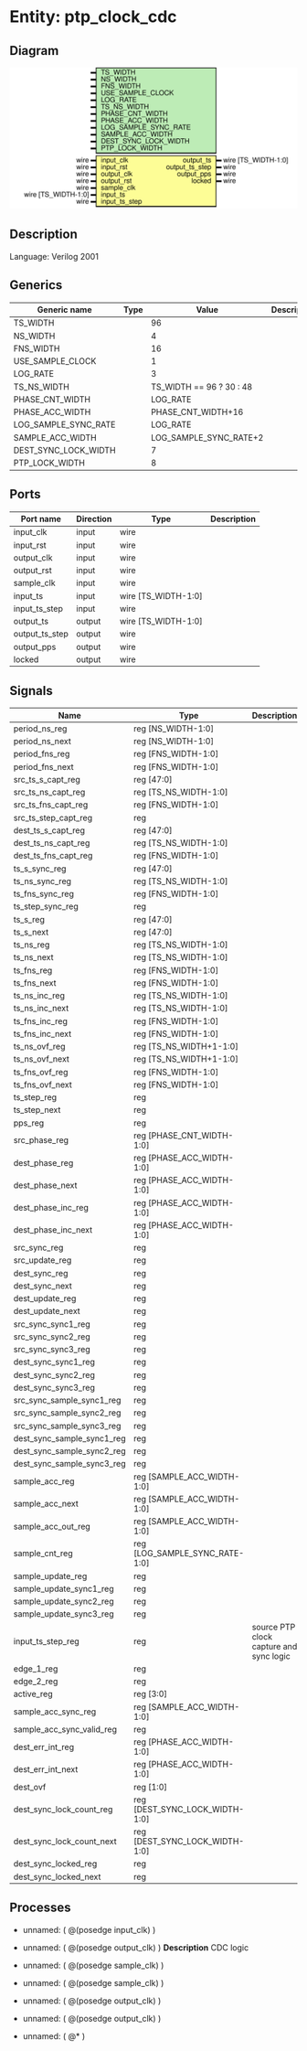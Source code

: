 # Entity: ptp_clock_cdc

## Diagram

![Diagram](ptp_clock_cdc.svg "Diagram")
## Description

Language: Verilog 2001
 
## Generics

| Generic name         | Type | Value                    | Description |
| -------------------- | ---- | ------------------------ | ----------- |
| TS_WIDTH             |      | 96                       |             |
| NS_WIDTH             |      | 4                        |             |
| FNS_WIDTH            |      | 16                       |             |
| USE_SAMPLE_CLOCK     |      | 1                        |             |
| LOG_RATE             |      | 3                        |             |
| TS_NS_WIDTH          |      | TS_WIDTH == 96 ? 30 : 48 |             |
| PHASE_CNT_WIDTH      |      | LOG_RATE                 |             |
| PHASE_ACC_WIDTH      |      | PHASE_CNT_WIDTH+16       |             |
| LOG_SAMPLE_SYNC_RATE |      | LOG_RATE                 |             |
| SAMPLE_ACC_WIDTH     |      | LOG_SAMPLE_SYNC_RATE+2   |             |
| DEST_SYNC_LOCK_WIDTH |      | 7                        |             |
| PTP_LOCK_WIDTH       |      | 8                        |             |
## Ports

| Port name      | Direction | Type                | Description |
| -------------- | --------- | ------------------- | ----------- |
| input_clk      | input     | wire                |             |
| input_rst      | input     | wire                |             |
| output_clk     | input     | wire                |             |
| output_rst     | input     | wire                |             |
| sample_clk     | input     | wire                |             |
| input_ts       | input     | wire [TS_WIDTH-1:0] |             |
| input_ts_step  | input     | wire                |             |
| output_ts      | output    | wire [TS_WIDTH-1:0] |             |
| output_ts_step | output    | wire                |             |
| output_pps     | output    | wire                |             |
| locked         | output    | wire                |             |
## Signals

| Name                       | Type                           | Description                              |
| -------------------------- | ------------------------------ | ---------------------------------------- |
| period_ns_reg              | reg [NS_WIDTH-1:0]             |                                          |
| period_ns_next             | reg [NS_WIDTH-1:0]             |                                          |
| period_fns_reg             | reg [FNS_WIDTH-1:0]            |                                          |
| period_fns_next            | reg [FNS_WIDTH-1:0]            |                                          |
| src_ts_s_capt_reg          | reg [47:0]                     |                                          |
| src_ts_ns_capt_reg         | reg [TS_NS_WIDTH-1:0]          |                                          |
| src_ts_fns_capt_reg        | reg [FNS_WIDTH-1:0]            |                                          |
| src_ts_step_capt_reg       | reg                            |                                          |
| dest_ts_s_capt_reg         | reg [47:0]                     |                                          |
| dest_ts_ns_capt_reg        | reg [TS_NS_WIDTH-1:0]          |                                          |
| dest_ts_fns_capt_reg       | reg [FNS_WIDTH-1:0]            |                                          |
| ts_s_sync_reg              | reg [47:0]                     |                                          |
| ts_ns_sync_reg             | reg [TS_NS_WIDTH-1:0]          |                                          |
| ts_fns_sync_reg            | reg [FNS_WIDTH-1:0]            |                                          |
| ts_step_sync_reg           | reg                            |                                          |
| ts_s_reg                   | reg [47:0]                     |                                          |
| ts_s_next                  | reg [47:0]                     |                                          |
| ts_ns_reg                  | reg [TS_NS_WIDTH-1:0]          |                                          |
| ts_ns_next                 | reg [TS_NS_WIDTH-1:0]          |                                          |
| ts_fns_reg                 | reg [FNS_WIDTH-1:0]            |                                          |
| ts_fns_next                | reg [FNS_WIDTH-1:0]            |                                          |
| ts_ns_inc_reg              | reg [TS_NS_WIDTH-1:0]          |                                          |
| ts_ns_inc_next             | reg [TS_NS_WIDTH-1:0]          |                                          |
| ts_fns_inc_reg             | reg [FNS_WIDTH-1:0]            |                                          |
| ts_fns_inc_next            | reg [FNS_WIDTH-1:0]            |                                          |
| ts_ns_ovf_reg              | reg [TS_NS_WIDTH+1-1:0]        |                                          |
| ts_ns_ovf_next             | reg [TS_NS_WIDTH+1-1:0]        |                                          |
| ts_fns_ovf_reg             | reg [FNS_WIDTH-1:0]            |                                          |
| ts_fns_ovf_next            | reg [FNS_WIDTH-1:0]            |                                          |
| ts_step_reg                | reg                            |                                          |
| ts_step_next               | reg                            |                                          |
| pps_reg                    | reg                            |                                          |
| src_phase_reg              | reg [PHASE_CNT_WIDTH-1:0]      |                                          |
| dest_phase_reg             | reg [PHASE_ACC_WIDTH-1:0]      |                                          |
| dest_phase_next            | reg [PHASE_ACC_WIDTH-1:0]      |                                          |
| dest_phase_inc_reg         | reg [PHASE_ACC_WIDTH-1:0]      |                                          |
| dest_phase_inc_next        | reg [PHASE_ACC_WIDTH-1:0]      |                                          |
| src_sync_reg               | reg                            |                                          |
| src_update_reg             | reg                            |                                          |
| dest_sync_reg              | reg                            |                                          |
| dest_sync_next             | reg                            |                                          |
| dest_update_reg            | reg                            |                                          |
| dest_update_next           | reg                            |                                          |
| src_sync_sync1_reg         | reg                            |                                          |
| src_sync_sync2_reg         | reg                            |                                          |
| src_sync_sync3_reg         | reg                            |                                          |
| dest_sync_sync1_reg        | reg                            |                                          |
| dest_sync_sync2_reg        | reg                            |                                          |
| dest_sync_sync3_reg        | reg                            |                                          |
| src_sync_sample_sync1_reg  | reg                            |                                          |
| src_sync_sample_sync2_reg  | reg                            |                                          |
| src_sync_sample_sync3_reg  | reg                            |                                          |
| dest_sync_sample_sync1_reg | reg                            |                                          |
| dest_sync_sample_sync2_reg | reg                            |                                          |
| dest_sync_sample_sync3_reg | reg                            |                                          |
| sample_acc_reg             | reg [SAMPLE_ACC_WIDTH-1:0]     |                                          |
| sample_acc_next            | reg [SAMPLE_ACC_WIDTH-1:0]     |                                          |
| sample_acc_out_reg         | reg [SAMPLE_ACC_WIDTH-1:0]     |                                          |
| sample_cnt_reg             | reg [LOG_SAMPLE_SYNC_RATE-1:0] |                                          |
| sample_update_reg          | reg                            |                                          |
| sample_update_sync1_reg    | reg                            |                                          |
| sample_update_sync2_reg    | reg                            |                                          |
| sample_update_sync3_reg    | reg                            |                                          |
| input_ts_step_reg          | reg                            | source PTP clock capture and sync logic  |
| edge_1_reg                 | reg                            |                                          |
| edge_2_reg                 | reg                            |                                          |
| active_reg                 | reg [3:0]                      |                                          |
| sample_acc_sync_reg        | reg [SAMPLE_ACC_WIDTH-1:0]     |                                          |
| sample_acc_sync_valid_reg  | reg                            |                                          |
| dest_err_int_reg           | reg [PHASE_ACC_WIDTH-1:0]      |                                          |
| dest_err_int_next          | reg [PHASE_ACC_WIDTH-1:0]      |                                          |
| dest_ovf                   | reg [1:0]                      |                                          |
| dest_sync_lock_count_reg   | reg [DEST_SYNC_LOCK_WIDTH-1:0] |                                          |
| dest_sync_lock_count_next  | reg [DEST_SYNC_LOCK_WIDTH-1:0] |                                          |
| dest_sync_locked_reg       | reg                            |                                          |
| dest_sync_locked_next      | reg                            |                                          |
## Processes
- unnamed: ( @(posedge input_clk) )
- unnamed: ( @(posedge output_clk) )
**Description**
CDC logic

- unnamed: ( @(posedge sample_clk) )
- unnamed: ( @(posedge sample_clk) )
- unnamed: ( @(posedge output_clk) )
- unnamed: ( @(posedge output_clk) )
- unnamed: ( @* )
